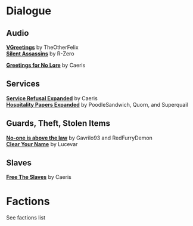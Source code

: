 # Dialogue

## Audio
[**VGreetings**](http://mw.modhistory.com/download-42-13335) by TheOtherFelix  
[**Silent Assassins**](https://www.nexusmods.com/morrowind/mods/44371) by R-Zero  

[**Greetings for No Lore**](https://www.nexusmods.com/morrowind/mods/46063) by Caeris  

## Services
[**Service Refusal Expanded**](https://www.nexusmods.com/morrowind/mods/45961) by Caeris  
[**Hospitality Papers Expanded**](https://www.nexusmods.com/morrowind/mods/46107) by PoodleSandwich, Quorn, and Superquail  

## Guards, Theft, Stolen Items
[**No-one is above the law**](https://www.nexusmods.com/morrowind/mods/46925/) by Gavrilo93 and RedFurryDemon  
[**Clear Your Name**]() by Lucevar  

## Slaves
[**Free The Slaves**](https://www.nexusmods.com/morrowind/mods/45191) by Caeris  

# Factions
See factions list 
